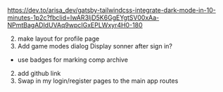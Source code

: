 https://dev.to/arisa_dev/gatsby-tailwindcss-integrate-dark-mode-in-10-minutes-1p2c?fbclid=IwAR3IjD5K6GgEYgtSV00xAa-NPmtBagADldUVAq9wpcIGxEPLWxyr4H0-180




2. make layout for profile page 
3. Add game modes dialog 
Display sonner after sign in?
- use badges for marking comp
archive

2. add github link 
1. Swap in my login/register pages to the main app routes